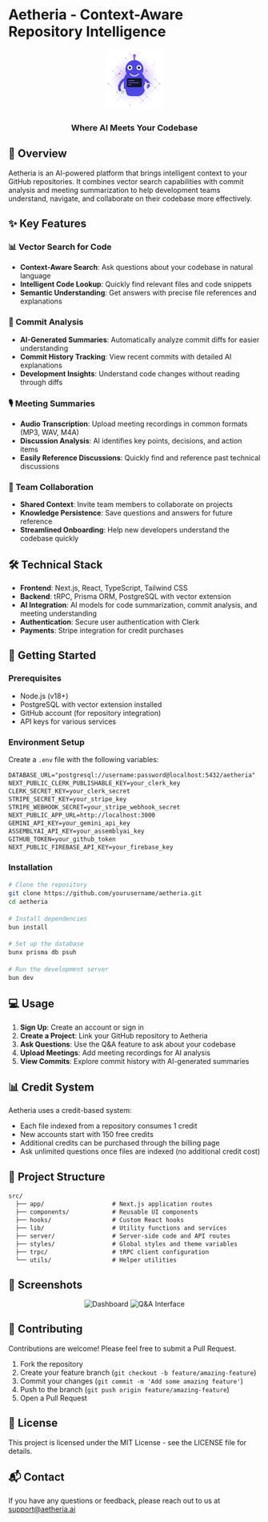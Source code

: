 # Aetheria - Context-Aware Repository Intelligence

<div align="center">
  <img src="/public/aetheria-logo.svg" alt="Aetheria Logo" width="120" />
  <h3>Where AI Meets Your Codebase</h3>
</div>

## 🌟 Overview

Aetheria is an AI-powered platform that brings intelligent context to your GitHub repositories. It combines vector search capabilities with commit analysis and meeting summarization to help development teams understand, navigate, and collaborate on their codebase more effectively.

## ✨ Key Features

### 📊 Vector Search for Code

- **Context-Aware Search**: Ask questions about your codebase in natural language
- **Intelligent Code Lookup**: Quickly find relevant files and code snippets
- **Semantic Understanding**: Get answers with precise file references and explanations

### 📝 Commit Analysis

- **AI-Generated Summaries**: Automatically analyze commit diffs for easier understanding
- **Commit History Tracking**: View recent commits with detailed AI explanations
- **Development Insights**: Understand code changes without reading through diffs

### 🎙️ Meeting Summaries

- **Audio Transcription**: Upload meeting recordings in common formats (MP3, WAV, M4A)
- **Discussion Analysis**: AI identifies key points, decisions, and action items
- **Easily Reference Discussions**: Quickly find and reference past technical discussions

### 👥 Team Collaboration

- **Shared Context**: Invite team members to collaborate on projects
- **Knowledge Persistence**: Save questions and answers for future reference
- **Streamlined Onboarding**: Help new developers understand the codebase quickly

## 🛠️ Technical Stack

- **Frontend**: Next.js, React, TypeScript, Tailwind CSS
- **Backend**: tRPC, Prisma ORM, PostgreSQL with vector extension
- **AI Integration**: AI models for code summarization, commit analysis, and meeting understanding
- **Authentication**: Secure user authentication with Clerk
- **Payments**: Stripe integration for credit purchases

## 🚀 Getting Started

### Prerequisites

- Node.js (v18+)
- PostgreSQL with vector extension installed
- GitHub account (for repository integration)
- API keys for various services

### Environment Setup

Create a `.env` file with the following variables:

```
DATABASE_URL="postgresql://username:password@localhost:5432/aetheria"
NEXT_PUBLIC_CLERK_PUBLISHABLE_KEY=your_clerk_key
CLERK_SECRET_KEY=your_clerk_secret
STRIPE_SECRET_KEY=your_stripe_key
STRIPE_WEBHOOK_SECRET=your_stripe_webhook_secret
NEXT_PUBLIC_APP_URL=http://localhost:3000
GEMINI_API_KEY=your_gemini_api_key
ASSEMBLYAI_API_KEY=your_assemblyai_key
GITHUB_TOKEN=your_github_token
NEXT_PUBLIC_FIREBASE_API_KEY=your_firebase_key
```

### Installation

```bash
# Clone the repository
git clone https://github.com/yourusername/aetheria.git
cd aetheria

# Install dependencies
bun install

# Set up the database
bunx prisma db psuh

# Run the development server
bun dev
```

## 💻 Usage

1. **Sign Up**: Create an account or sign in
2. **Create a Project**: Link your GitHub repository to Aetheria
3. **Ask Questions**: Use the Q&A feature to ask about your codebase
4. **Upload Meetings**: Add meeting recordings for AI analysis
5. **View Commits**: Explore commit history with AI-generated summaries

## 📊 Credit System

Aetheria uses a credit-based system:
- Each file indexed from a repository consumes 1 credit
- New accounts start with 150 free credits
- Additional credits can be purchased through the billing page
- Ask unlimited questions once files are indexed (no additional credit cost)

## 🔗 Project Structure

```
src/
  ├── app/                   # Next.js application routes
  ├── components/            # Reusable UI components
  ├── hooks/                 # Custom React hooks
  ├── lib/                   # Utility functions and services
  ├── server/                # Server-side code and API routes
  ├── styles/                # Global styles and theme variables
  ├── trpc/                  # tRPC client configuration
  └── utils/                 # Helper utilities
```

## 📸 Screenshots

<div align="center">
  <img src="/images/dashboard.png" alt="Dashboard" width="45%" />
  <img src="/images/codeAnalysis.png" alt="Q&A Interface" width="45%" />
</div>

## 🤝 Contributing

Contributions are welcome! Please feel free to submit a Pull Request.

1. Fork the repository
2. Create your feature branch (`git checkout -b feature/amazing-feature`)
3. Commit your changes (`git commit -m 'Add some amazing feature'`)
4. Push to the branch (`git push origin feature/amazing-feature`)
5. Open a Pull Request

## 📄 License

This project is licensed under the MIT License - see the LICENSE file for details.

## 📬 Contact

If you have any questions or feedback, please reach out to us at support@aetheria.ai